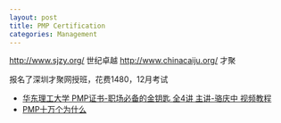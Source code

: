 ```yaml
---
layout: post
title: PMP Certification
categories: Management
---
```

http://www.sjzy.org/ 世纪卓越
http://www.chinacaiju.org/ 才聚

报名了深圳才聚网授班，花费1480，12月考试

- [华东理工大学 PMP证书-职场必备的金钥匙 全4讲 主讲-骆庆中 视频教程](https://www.bilibili.com/video/av23427896?from=search&seid=11529796795566166081)
- [PMP十万个为什么](http://www.pmptuan.com/faq/2002.html)
